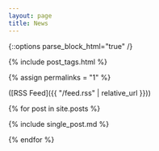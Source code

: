 ```yaml
---
layout: page
title: News
---
```


{::options parse_block_html="true" /}

{% include post_tags.html %}

{% assign permalinks = "1" %}

([RSS Feed]({{ "/feed.rss" | relative_url }}))

{% for post in site.posts %}

{% include single_post.md %}

{% endfor %}
